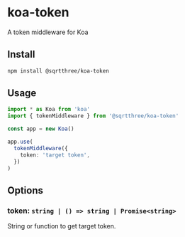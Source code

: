 # koa-token

A token middleware for Koa

## Install

```bash
npm install @sqrtthree/koa-token
```

## Usage

```ts
import * as Koa from 'koa'
import { tokenMiddleware } from '@sqrtthree/koa-token'

const app = new Koa()

app.use(
  tokenMiddleware({
    token: 'target token',
  })
)
```

## Options

### token: `string | () => string | Promise<string>`

String or function to get target token.
